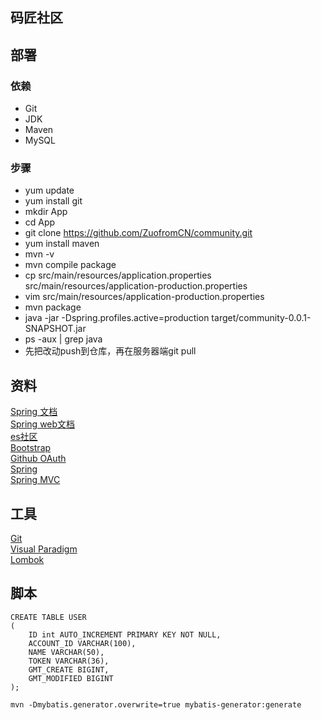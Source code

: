 ## 码匠社区

## 部署
### 依赖
- Git
- JDK
- Maven
- MySQL
### 步骤
- yum update
- yum install git
- mkdir App
- cd App
- git clone https://github.com/ZuofromCN/community.git
- yum install maven
- mvn -v
- mvn compile package
- cp src/main/resources/application.properties src/main/resources/application-production.properties
- vim src/main/resources/application-production.properties
- mvn package
- java -jar -Dspring.profiles.active=production target/community-0.0.1-SNAPSHOT.jar
- ps -aux | grep java
- 先把改动push到仓库，再在服务器端git pull


## 资料
[Spring 文档](https://spring.io/guides)  
[Spring web文档](https://spring.io/guides/gs/serving-web-content/)  
[es社区](https://elasticsearch.cn/explore/)  
[Bootstrap](https://v3.bootcss.com/getting-starte)   
[Github OAuth](https://developer.github.com/apps/)  
[Spring](https://docs.spring.io/spring-boot/docs/2.0.0.RC1/reference/htmlsingle/#boot-features-embedded-database-support)  
[Spring MVC](https://docs.spring.io/spring/docs/5.0.3.RELEASE/spring-framework-reference/web.html#mvc-handlermapping-interceptor)  

## 工具
[Git](https://www.git-scm.com/download)  
[Visual Paradigm](https://www.visual-paradigm.com/cn/)  
[Lombok](https://projectlombok.org/features/all)

## 脚本
```$sql
CREATE TABLE USER
(
    ID int AUTO_INCREMENT PRIMARY KEY NOT NULL,
    ACCOUNT_ID VARCHAR(100),
    NAME VARCHAR(50),
    TOKEN VARCHAR(36),
    GMT_CREATE BIGINT,
    GMT_MODIFIED BIGINT
);
```
```$mvn
mvn -Dmybatis.generator.overwrite=true mybatis-generator:generate
```